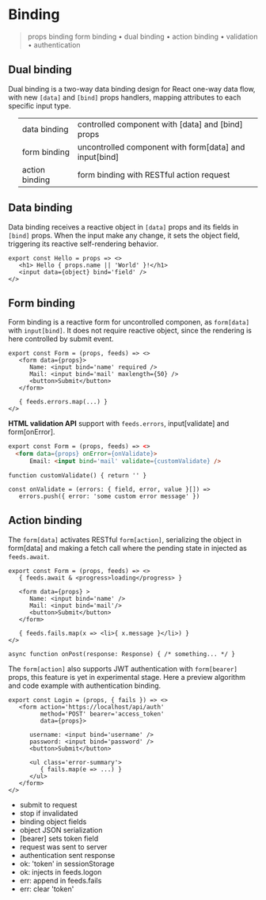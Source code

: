 <style>@import url(binding.css);</style> 

# Binding

> props binding  form binding • dual binding • action binding • validation • authentication

## Dual binding

Dual binding is a two-way data binding design for React one-way data flow, with new `[data]` and `[bind]` props handlers, mapping attributes to each specific input type.

<section class='divs' style='margin-left:20px'>

|               |                                                   |
| ------------- | ------------------------------------------------- |
| data binding | controlled component with [data] and [bind] props |
| form binding | uncontrolled component with form[data] and input[bind] |
| action binding | form binding with RESTful action request | 

</section>


## Data binding

Data binding receives a reactive object in `[data]` props and its fields in `[bind]` props. When the input make any change, it sets the object field, triggering its reactive self-rendering behavior. 

```tsx
export const Hello = props => <>
   <h1> Hello { props.name || 'World' }!</h1>
   <input data={object} bind='field' />  
</>
```

## Form binding 

Form binding is a reactive form for uncontrolled componen, as `form[data]` with `input[bind]`. It does not require reactive object, since the rendering is here controlled by submit event.

```tsx
export const Form = (props, feeds) => <>
   <form data={props}> 
      Name: <input bind='name' required />
      Mail: <input bind='mail' maxlength={50} />    
      <button>Submit</button>
   </form>

   { feeds.errors.map(...) } 
</> 
```

**HTML validation API** support with `feeds.errors`, input[validate] and form[onError].  

<section id='validation-api'>

```html
export const Form = (props, feeds) => <>
  <form data={props} onError={onValidate}>  
      Email: <input bind='mail' validate={customValidate} />   
``` 
```tsx
function customValidate() { return '' }

const onValidate = (errors: { field, error, value }[]) =>
   errors.push({ error: 'some custom error message' })
```

</section>

## Action binding

The `form[data]` activates RESTful `form[action]`, serializing the object in form[data] and making a fetch call where the pending state in injected as `feeds.await`.
 
```tsx
export const Form = (props, feeds) => <> 
   { feeds.await & <progress>loading</progress> }

   <form data={props} >
      Name: <input bind='name' />
      Mail: <input bind='mail'/>    
      <button>Submit</button>
   </form>

   { feeds.fails.map(x => <li>{ x.message }</li>) }
</>

async function onPost(response: Response) { /* something... */ }
```


The `form[action]` also supports JWT authentication with `form[bearer]` props, this feature is yet in experimental stage. Here a preview algorithm and code example with authentication binding.

<aside auth cols='5:3'>

```tsx
export const Login = (props, { fails }) => <>
   <form action='https://localhost/api/auth'
         method='POST' bearer='access_token'
         data={props}>  

      username: <input bind='username' />
      password: <input bind='password' />
      <button>Submit</button>

      <ul class='error-summary'>
         { fails.map(e => ...) }
      </ul>   
   </form>
</>
```

- submit to request
- stop if invalidated
- binding object fields
- object JSON serialization
- [bearer] sets token field
- request was sent to server
- authentication sent response
- ok: 'token' in sessionStorage
- ok: injects in feeds.logon
- err: append in feeds.fails
- err: clear 'token'

</aside>

